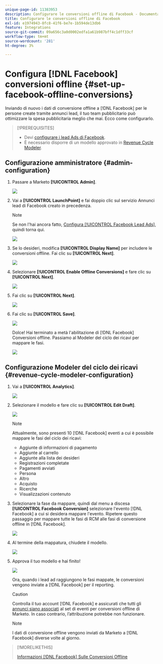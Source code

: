 ```yaml
---
unique-page-id: 11383953
description: Configurare le conversioni offline di Facebook - Documentazione di Marketo - Documentazione del prodotto
title: Configurare le conversioni offline di Facebook
exl-id: e1974943-8fc8-41f6-be7e-1b594de13db6
feature: Integrations
source-git-commit: 09a656c3a0d0002edfa1a61b987bff4c1dff33cf
workflow-type: tm+mt
source-wordcount: '281'
ht-degree: 3%

---
```


# Configura [!DNL Facebook] conversioni offline {#set-up-facebook-offline-conversions}

Inviando di nuovo i dati di conversione offline a [!DNL Facebook] per le persone create tramite annunci lead, il tuo team pubblicitario può ottimizzare la spesa pubblicitaria meglio che mai. Ecco come configurarlo.

>[!PREREQUISITES]
>
>* Devi [configurare i lead Ads di Facebook](/help/marketo/product-docs/demand-generation/facebook/set-up-facebook-lead-ads.md).
>* È necessario disporre di un modello approvato in [Revenue Cycle Modeler](/help/marketo/product-docs/reporting/revenue-cycle-analytics/revenue-cycle-models/understanding-revenue-models.md).

## Configurazione amministratore {#admin-configuration}

1. Passare a Marketo **[!UICONTROL Admin]**.

   ![](assets/image2016-11-29-13-3a8-3a45.png)

1. Vai a **[!UICONTROL LaunchPoint]** e fai doppio clic sul servizio Annunci lead di Facebook creato in precedenza.

   >[!NOTE]
   >
   >Se non l&#39;hai ancora fatto, [Configura [!UICONTROL Facebook Lead Ads]](/help/marketo/product-docs/demand-generation/facebook/set-up-facebook-lead-ads.md), quindi torna qui.

   ![](assets/image2016-11-29-13-3a10-3a43.png)

1. Se lo desideri, modifica **[!UICONTROL Display Name]** per includere le conversioni offline. Fai clic su **[!UICONTROL Next]**.

   ![](assets/image2016-11-29-13-3a12-3a19.png)

1. Selezionare **[!UICONTROL Enable Offline Conversions]** e fare clic su **[!UICONTROL Next]**.

   ![](assets/image2016-11-29-13-3a13-3a32.png)

1. Fai clic su **[!UICONTROL Next]**.

   ![](assets/image2016-11-29-13-3a14-3a17.png)

1. Fai clic su **[!UICONTROL Save]**.

   ![](assets/image2016-11-29-13-3a14-3a52.png)

   Dolce! Hai terminato a metà l&#39;abilitazione di [!DNL Facebook] Conversioni offline. Passiamo al Modeler del ciclo dei ricavi per mappare le fasi.

   ![](assets/image2016-11-29-13-3a16-3a55.png)

## Configurazione Modeler del ciclo dei ricavi {#revenue-cycle-modeler-configuration}

1. Vai a **[!UICONTROL Analytics]**.

   ![](assets/image2016-11-29-13-3a29-3a23.png)

1. Selezionare il modello e fare clic su **[!UICONTROL Edit Draft]**.

   ![](assets/image2016-11-29-13-3a31-3a6.png)

   >[!NOTE]
   >
   >Attualmente, sono presenti 10 [!DNL Facebook] eventi a cui è possibile mappare le fasi del ciclo dei ricavi:
   >
   >* Aggiunte di informazioni di pagamento
   >* Aggiunte al carrello
   >* Aggiunte alla lista dei desideri
   >* Registrazioni completate
   >* Pagamenti avviati
   >* Persona
   >* Altro
   >* Acquisto
   >* Ricerche
   >* Visualizzazioni contenuto

1. Selezionare la fase da mappare, quindi dal menu a discesa **[!UICONTROL Facebook Conversion]** selezionare l&#39;evento [!DNL Facebook] a cui si desidera mappare l&#39;evento. Ripetere questo passaggio per mappare tutte le fasi di RCM alle fasi di conversione offline in [!DNL Facebook].

   ![](assets/1-1.png)

1. Al termine della mappatura, chiudete il modello.

   ![](assets/2.png)

1. Approva il tuo modello e hai finito!

   ![](assets/image2016-11-29-15-3a6-3a30.png)

   Ora, quando i lead ad raggiungono le fasi mappate, le conversioni vengono inviate a [!DNL Facebook] per il reporting.

   >[!CAUTION]
   >
   >Controlla il tuo account [!DNL Facebook] e assicurati che tutti gli [annunci siano associati](https://www.facebook.com/business/url/?href=%2Fbusiness%2Fhelp%2Fwww%2F1776828022605281&cmsid&creative=link&creative_detail=advertiser-help-center&create_type&destination_cms_id&orig_http_referrer) al set di eventi per conversioni offline di Marketo. In caso contrario, l’attribuzione potrebbe non funzionare.

   >[!NOTE]
   >
   >I dati di conversione offline vengono inviati da Marketo a [!DNL Facebook] diverse volte al giorno.

>[!MORELIKETHIS]
>
>[Informazioni [!DNL Facebook] Sulle Conversioni Offline](/help/marketo/product-docs/demand-generation/facebook/understanding-facebook-offline-conversions.md)
